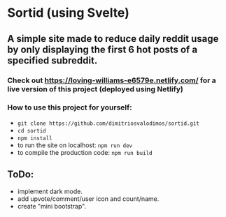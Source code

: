 # Sortid (using Svelte)

## A simple site made to reduce daily reddit usage by only displaying the first 6 hot posts of a specified subreddit.

### Check out https://loving-williams-e6579e.netlify.com/ for a live version of this project (deployed using Netlify)

### How to use this project for yourself:

- `git clone https://github.com/dimitriosvalodimos/sortid.git`
- `cd sortid`
- `npm install`
- to run the site on localhost: `npm run dev`
- to compile the production code: `npm run build`

## ToDo:

- implement dark mode.
- add upvote/comment/user icon and count/name.
- create "mini bootstrap".
